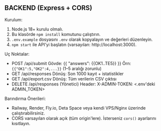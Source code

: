 BACKEND (Express + CORS)
------------------------
Kurulum:
1) Node.js 18+ kurulu olmalı.
2) Bu klasörde `npm install` komutunu çalıştırın.
3) `.env.example` dosyasını `.env` olarak kopyalayın ve değerleri düzenleyin.
4) `npm start` ile API'yi başlatın (varsayılan: http://localhost:3000).

Uç Noktalar:
- POST /api/submit
  Gövde: {{ "answers": {{OK1..TE5}} }}
  Örn: `{{"OK1":5,"OK2":4,...}}` (1–5 aralığı zorunlu)
- GET  /api/responses
  Dönüş: Son 1000 kayıt + istatistikler
- GET  /api/export.csv
  Dönüş: Tüm verilerin CSV çıktısı
- DELETE /api/responses  (Yönetici)
  Header: X-ADMIN-TOKEN: <.env'deki ADMIN_TOKEN>

Barındırma Önerileri:
- Railway, Render, Fly.io, Deta Space veya kendi VPS/Nginx üzerinde çalıştırabilirsiniz.
- CORS varsayılan olarak açık (tüm origin'lere). İsterseniz `cors()` ayarlarını kısıtlayın.
